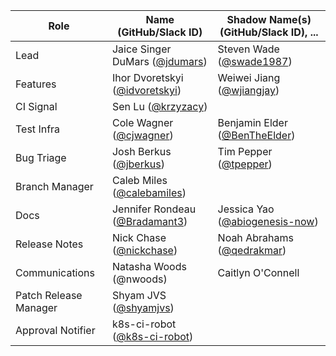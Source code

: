 | **Role** | **Name** (**GitHub/Slack ID**)  | **Shadow Name(s) (GitHub/Slack ID), ...** |
| ------ | ------ | ------ |
| Lead | Jaice Singer DuMars ([@jdumars](https://github.com/jdumars)) | Steven Wade ([@swade1987](https://github.com/swade1987)) |
| Features | Ihor Dvoretskyi ([@idvoretskyi](https://github.com/idvoretskyi)) | 	Weiwei Jiang ([@wjiangjay](https://github.com/wjiangjay)) |
| CI Signal | Sen Lu ([@krzyzacy](https://github.com/krzyzacy)) | |
| Test Infra | Cole Wagner ([@cjwagner](https://github.com/cjwagner)) | Benjamin Elder ([@BenTheElder](https://github.com/BenTheElder)) |
| Bug Triage | Josh Berkus ([@jberkus](https://github.com/jberkus))| Tim Pepper ([@tpepper](https://github.com/tpepper))|
| Branch Manager | Caleb Miles ([@calebamiles](https://github.com/calebamiles)) | |
| Docs | Jennifer Rondeau ([@Bradamant3](https://github.com/Bradamant3)) | Jessica Yao ([@abiogenesis-now](https://github.com/abiogenesis-now)) |
| Release Notes | Nick Chase ([@nickchase](https://github.com/nickchase)) | Noah Abrahams ([@qedrakmar](https://github.com/qedrakmar)) |
| Communications | Natasha Woods (@nwoods)  | Caitlyn O'Connell |
| Patch Release Manager | Shyam JVS ([@shyamjvs](https://github.com/shyamjvs)) | |
| Approval Notifier | 	k8s-ci-robot ([@k8s-ci-robot](https://github.com/k8s-ci-robot)) | |
